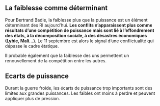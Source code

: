 ## La faiblesse comme déterminant

Pour Bertrand Badie, la faiblesse plus que la puissance est un élément déterminant des RI aujourd’hui. **Les conflits n’apparaissent plus comme résultats d’une compétition de puissance mais sont lié à l’effondrement des états, à la décomposition sociale, à des désastres économiques (Lybie, Mali...).** Le 11 septembre est alors le signal d’une conflictualité qui dépasse le cadre étatique.

Il probable également que la faiblesse des uns permettent un renouvellement de la compétition entre les autres.

## Ecarts de puissance

Durant la guerre froide, les écarts de puissance trop importants sont des limites aux grandes puissances. Les faibles ont moins à perdre et peuvent appliquer plus de pression.